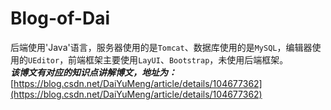 # Blog-of-Dai
后端使用'Java'语言，服务器使用的是`Tomcat`、数据库使用的是`MySQL`，编辑器使用的`UEditor`，前端框架主要使用`LayUI`、`Bootstrap`，未使用后端框架。    
***该博文有对应的知识点讲解博文，地址为：***[https://blog.csdn.net/DaiYuMeng/article/details/104677362](https://blog.csdn.net/DaiYuMeng/article/details/104677362)  
